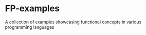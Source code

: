 # FP-examples
A collection of examples showcasing functional concepts in various programming languages
